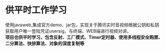 # 供平时工作学习
使用javaweb,集成官方demo、jar包，实现关于腾讯实时音视频根据公钥和私钥获取用户唯一登陆凭证usersig，与终端、WEB端进行视频对讲。  
**项目也供平时学习，包含反射、工厂模式、Timer定时器、使用多线程安全购票、二分算法、快排算法、对象的深度复制等**
